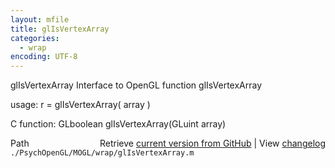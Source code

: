 ```yaml
---
layout: mfile
title: glIsVertexArray
categories:
  - wrap
encoding: UTF-8
---
```


glIsVertexArray  Interface to OpenGL function glIsVertexArray

usage:  r = glIsVertexArray( array )

C function:  GLboolean glIsVertexArray(GLuint array)


<div class="code_header" style="text-align:right;">
  <span style="float:left;">Path&nbsp;&nbsp;</span> <span class="counter">Retrieve <a href=
  "https://raw.github.com/Psychtoolbox-3/Psychtoolbox-3/beta/./PsychOpenGL/MOGL/wrap/glIsVertexArray.m">current version from GitHub</a> | View <a href=
  "https://github.com/Psychtoolbox-3/Psychtoolbox-3/commits/beta/./PsychOpenGL/MOGL/wrap/glIsVertexArray.m">changelog</a></span>
</div>
<div class="code">
  <code>./PsychOpenGL/MOGL/wrap/glIsVertexArray.m</code>
</div>
